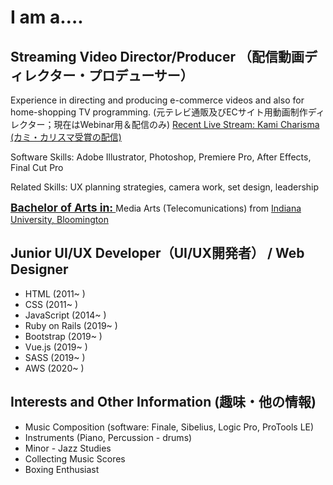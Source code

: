 <h1>I am a….</h1>

<h2>Streaming Video Director/Producer （配信動画ディレクター・プロデューサー）</h2>
 
Experience in directing and producing e-commerce videos and also for home-shopping TV programming.   (元テレビ通販及びECサイト用動画制作ディレクター；現在はWebinar用＆配信のみ)
<a href="https://www.youtube.com/watch?v=73mnVyxWjBQ&t=5986s">Recent Live Stream: Kami Charisma (カミ・カリスマ受賞の配信)</a>

Software Skills: Adobe Illustrator, Photoshop, Premiere Pro, After Effects, Final Cut Pro

Related Skills: UX planning strategies, camera work, set design, leadership


<strong style="text-decoration: underline; font-weight:bold; font-size:1.25em;">Bachelor of Arts in: </strong>Media Arts (Telecomunications) from <a href="https://mediaschool.indiana.edu/academics/undergraduate/index.html" target="_blank">Indiana University, Bloomington</a>

<h2>Junior UI/UX Developer（UI/UX開発者） / Web Designer</h2>

<ul>
  <li>HTML (2011~ )</li>
  <li>CSS (2011~ )</li>
  <li>JavaScript (2014~ )</li>
  <li>Ruby on Rails (2019~ )</li>
  <li>Bootstrap (2019~ )</li>
  <li>Vue.js (2019~ )</li>
  <li>SASS (2019~ )</li>
  <li>AWS (2020~ ) </li>
</ul>


<h2>Interests and Other Information (趣味・他の情報)</h2>

<ul>
  <li>Music Composition (software: Finale, Sibelius, Logic Pro, ProTools LE)</li>
  <li>Instruments (Piano, Percussion - drums)</li>
  <li>Minor - Jazz Studies</li>
  <li>Collecting Music Scores</li>
  <li>Boxing Enthusiast</li>
</ul>



